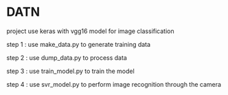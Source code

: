 # DATN
project use keras with vgg16 model for image classification

step 1 : use make_data.py to generate training data

step 2 : use dump_data.py to process data

step 3 : use train_model.py to train the model

step 4 : use svr_model.py to perform image recognition through the camera